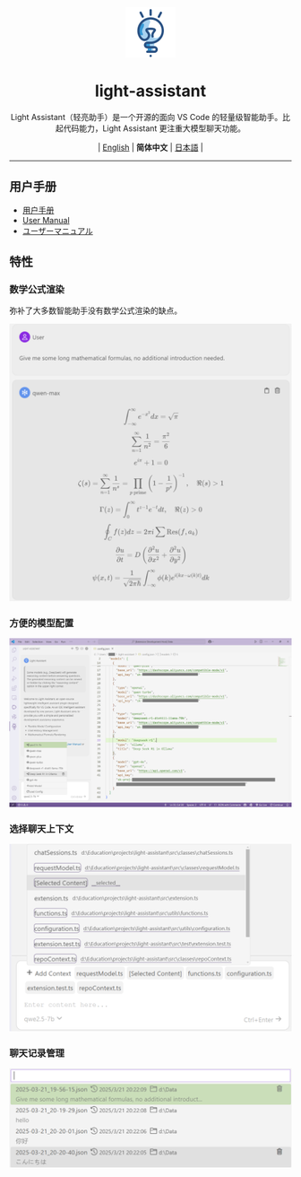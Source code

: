 <div align="center" >
    <img src="../assets/icon/light-assistant.png"  width="90px" height="90px"/>
    <h1 align="center">light-assistant</h1>
    <p>Light Assistant（轻亮助手）是一个开源的面向 VS Code 的轻量级智能助手。比起代码能力，Light Assistant 更注重大模型聊天功能。</p>
    <p>
        | <a href="https://github.com/HiMeditator/light-assistant/blob/main/README.md">English</a> | <b>简体中文</b> | <a href="https://github.com/HiMeditator/light-assistant/blob/main/docs/README_ja.md">日本語</a> |
    </p>
</div>

<hr>


## 用户手册

- [用户手册](user-manual_zh_cn.md)
- [User Manual](user-manual.md)
- [ユーザーマニュアル](user-manual_ja.md)

## 特性

### 数学公式渲染

弥补了大多数智能助手没有数学公式渲染的缺点。

<img src="img/media/01.png" style="zoom:60%;" />

### 方便的模型配置

<img src="img/media/02.png" />

### 选择聊天上下文

<img src="img/media/03.png" style="zoom:80%;" />

### 聊天记录管理

<img src="img/media/04.png" style="zoom:80%;" />